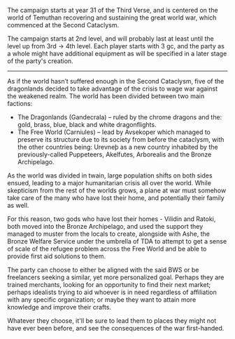 The campaign starts at year 31 of the Third Verse, and is centered on the world of Temuthan recovering and sustaining the great world war, which commenced at the Second Cataclysm.

The campaign starts at 2nd level, and will probably last at least until the level up from 3rd -> 4th level. Each player starts with 3 gc, and the party as a whole might have additional equipment as will be specified in a later stage of the party's creation.
- - -
As if the world hasn’t suffered enough in the Second Cataclysm, five of the dragonlands decided to take advantage of the crisis to wage war against the weakened realm. The world has been divided between two main factions:

- The Dragonlands (Gandecrala) – ruled by the chrome dragons and the: gold, brass, blue, black and white dragonflights.
- The Free World (Carniules) – lead by Avsekoper which managed to preserve its structure due to its society from before the cataclysm, with the other countries being: Urevneþ as a new country inhabited by the previously-called Puppeteers, Akelfutes, Arborealis and the Bronze Archipelago.

As the world was divided in twain, large population shifts on both sides ensued, leading to a major humanitarian crisis all over the world. While skepticism from the rest of the worlds grows, a plane at war must somehow take care of the many who have lost their home, and potentially their family as well.

For this reason, two gods who have lost their homes - Vilidin and Ratoki, both moved into the Bronze Archipelago, and used the support they managed to muster from the locals to create, alongside with Ashe, the Bronze Welfare Service under the umbrella of TDA to attempt to get a sense of scale of the refugee problem across the Free World and be able to provide first aid solutions to them.

The party can choose to either be aligned with the said BWS or be freelancers seeking a similar, yet more personalized goal. Perhaps they are trained merchants, looking for an opportunity to find their next market; perhaps idealists trying to aid whoever is in need regardless of affiliation with any specific organization; or maybe they want to attain more knowledge and improve their crafts.

Whatever they choose, it'll be sure to lead them to places they might not have ever been before, and see the consequences of the war first-handed.